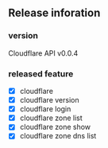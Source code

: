 ## Release inforation

### version
Cloudflare API v0.0.4

### released feature

- [x] cloudflare
- [x] cloudflare version
- [x] cloudflare login
- [x] cloudflare zone list
- [x] cloudflare zone show
- [x] cloudflare zone dns list